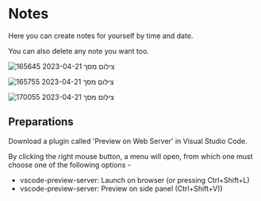 # Notes

Here you can create notes for yourself by time and date.

You can also delete any note you want too.

![צילום מסך 2023-04-21 165645](https://user-images.githubusercontent.com/52703125/233655771-1d286bfc-03f5-49a6-9f83-d8079597f9e9.png)

![צילום מסך 2023-04-21 165755](https://user-images.githubusercontent.com/52703125/233655796-73a6a998-2366-4c91-9bb8-657ac2c9c71e.png)

![צילום מסך 2023-04-21 170055](https://user-images.githubusercontent.com/52703125/233655809-17de5189-c41b-429e-b2f3-49e182b658aa.png)

## Preparations

Download a plugin called 'Preview on Web Server' in Visual Studio Code.

By clicking the right mouse button, a menu will open, from which one must choose one of the following options -
* vscode-preview-server: Launch on browser (or pressing Ctrl+Shift+L)
* vscode-preview-server: Preview on side panel (Ctrl+Shift+V))




